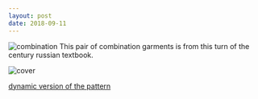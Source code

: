 ```yaml
---
layout: post
date: 2018-09-11
---
```

![combination](/images/pantaloons%20fig%20633.png)
This pair of combination garments is from this turn of the century russian textbook.

![cover](/images/cover.jpg])

[dynamic version of the pattern](/patterns/oshin/oshinBlockCombination.html)
